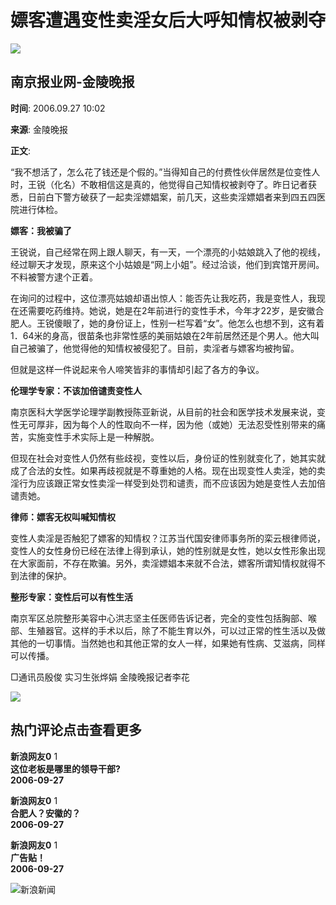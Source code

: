# 嫖客遭遇变性卖淫女后大呼知情权被剥夺

_![](//n.sinaimg.cn/default/622af858/20181010/default_avatar.jpg)_

## 南京报业网-金陵晚报

**时间**: 2006.09.27 10:02

**来源**: 金陵晚报

**正文**:

“我不想活了，怎么花了钱还是个假的。”当得知自己的付费性伙伴居然是位变性人时，王锐（化名）不敢相信这是真的，他觉得自己知情权被剥夺了。昨日记者获悉，日前白下警方破获了一起卖淫嫖娼案，前几天，这些卖淫嫖娼者来到四五四医院进行体检。

**嫖客：我被骗了**

王锐说，自己经常在网上跟人聊天，有一天，一个漂亮的小姑娘跳入了他的视线，经过聊天才发现，原来这个小姑娘是“网上小姐”。经过洽谈，他们到宾馆开房间。不料被警方逮个正着。

在询问的过程中，这位漂亮姑娘却语出惊人：能否先让我吃药，我是变性人，我现在还需要吃药维持。她说，她是在2年前进行的变性手术，今年才22岁，是安徽合肥人。王锐傻眼了，她的身份证上，性别一栏写着“女”。他怎么也想不到，这有着1．64米的身高，很苗条也非常性感的美丽姑娘在2年前居然还是个男人。他大叫自己被骗了，他觉得他的知情权被侵犯了。目前，卖淫者与嫖客均被拘留。

但就是这样一件说起来令人啼笑皆非的事情却引起了各方的争议。

**伦理学专家：不该加倍谴责变性人**

南京医科大学医学论理学副教授陈亚新说，从目前的社会和医学技术发展来说，变性无可厚非，因为每个人的性取向不一样，因为他（或她）无法忍受性别带来的痛苦，实施变性手术实际上是一种解脱。

但现在社会对变性人仍然有些歧视，变性以后，身份证的性别就变化了，她其实就成了合法的女性。如果再歧视就是不尊重她的人格。现在出现变性人卖淫，她的卖淫行为应该跟正常女性卖淫一样受到处罚和谴责，而不应该因为她是变性人去加倍谴责她。

**律师：嫖客无权叫喊知情权**

变性人卖淫是否触犯了嫖客的知情权？江苏当代国安律师事务所的栾云根律师说，变性人的女性身份已经在法律上得到承认，她的性别就是女性，她以女性形象出现在大家面前，不存在欺骗。另外，卖淫嫖娼本来就不合法，嫖客所谓知情权就得不到法律的保护。

**整形专家：变性后可以有性生活**

南京军区总院整形美容中心洪志坚主任医师告诉记者，完全的变性包括胸部、喉部、生殖器官。这样的手术以后，除了不能生育以外，可以过正常的性生活以及做其他的一切事情。当然她也和其他正常的女人一样，如果她有性病、艾滋病，同样可以传播。

□通讯员殷俊 实习生张烨娟 金陵晚报记者李花

![](//n.sinaimg.cn/default/2fb77759/20151125/320X320.png)

## 热门评论点击查看更多

**新浪网友0** 1  
**这位老板是哪里的领导干部?**  
**2006-09-27**

**新浪网友0** 1  
**合肥人？安徽的？**  
**2006-09-27**

**新浪网友0** 1  
**广告贴！**  
**2006-09-27**

![新浪新闻](https://n.sinaimg.cn/default/80905340/20200331/sinalogo.png)